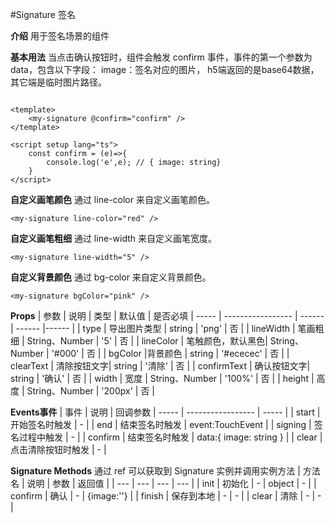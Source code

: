 #Signature 签名

**介绍**
用于签名场景的组件

**基本用法**
当点击确认按钮时，组件会触发 confirm 事件，事件的第一个参数为 data，包含以下字段：
image：签名对应的图片， h5端返回的是base64数据，其它端是临时图片路径。

```

<template>
	<my-signature @confirm="confirm" />
</template>

<script setup lang="ts">
	const confirm = (e)=>{
		console.log('e',e); // { image: string}
	}
</script>

```

**自定义画笔颜色**
通过 line-color 来自定义画笔颜色。
```
<my-signature line-color="red" />
```

**自定义画笔粗细**
通过 line-width 来自定义画笔宽度。
```
<my-signature line-width="5" />
```


**自定义背景颜色**
通过 bg-color 来自定义背景颜色。
```
<my-signature bgColor="pink" />
```


**Props**
| 参数 | 说明 | 类型 | 默认值 | 是否必填
| ----- | ----------------- | ------ | ------ |------ |
| type | 导出图片类型 | string | 'png' | 否 |
| lineWidth |  笔画粗细 | String、Number | '5' | 否 |
| lineColor | 笔触颜色，默认黑色| String、Number | '#000' | 否 |
| bgColor |背景颜色 | string | '#ececec' | 否 |
| clearText | 清除按钮文字| string | '清除' | 否 |
| confirmText | 确认按钮文字| string | '确认' | 否 |
| width |  宽度 | String、Number | '100%' | 否 |
| height |  高度 | String、Number | '200px' | 否 |


**Events事件**
| 事件 | 说明 | 回调参数
| ----- | ----------------- | ----- |
| start |  开始签名时触发 | - |
| end |  结束签名时触发 | event:TouchEvent |
| signing |  签名过程中触发 | - |
| confirm |  结束签名时触发 | data:{ image: string } |
| clear |  点击清除按钮时触发 | - |


**Signature Methods**
通过 ref 可以获取到 Signature 实例并调用实例方法
| 方法名 | 说明 | 参数 | 返回值 |
| --- | --- | --- | --- |
| init | 初始化 | - | object | - |
| confirm | 确认 | - | {image:''} |
| finish | 保存到本地 | - | - |
| clear | 清除 | - | - |
